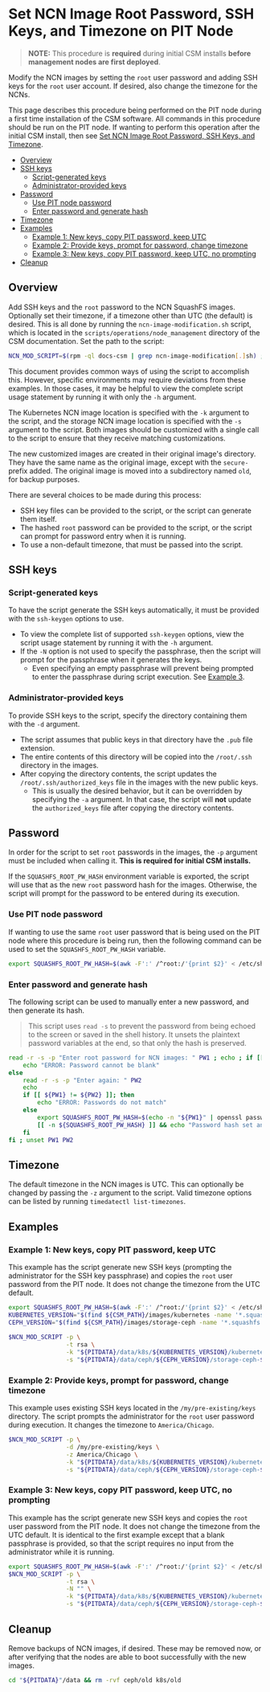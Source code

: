 # Set NCN Image Root Password, SSH Keys, and Timezone on PIT Node

> **NOTE:** This procedure is **required** during initial CSM installs **before management nodes are first deployed**.

Modify the NCN images by setting the `root` user password and adding SSH keys for the `root` user account.
If desired, also change the timezone for the NCNs.

This page describes this procedure being performed on the PIT node during a first time installation of the CSM software.
All commands in this procedure should be run on the PIT node.
If wanting to perform this operation after the initial CSM install, then
see [Set NCN Image Root Password, SSH Keys, and Timezone](Change_NCN_Image_Root_Password_and_SSH_Keys.md).

- [Overview](#overview)
- [SSH keys](#ssh-keys)
  - [Script-generated keys](#script-generated-keys)
  - [Administrator-provided keys](#administrator-provided-keys)
- [Password](#password)
  - [Use PIT node password](#use-pit-node-password)
  - [Enter password and generate hash](#enter-password-and-generate-hash)
- [Timezone](#timezone)
- [Examples](#examples)
  - [Example 1: New keys, copy PIT password, keep UTC](#example-1-new-keys-copy-pit-password-keep-utc)
  - [Example 2: Provide keys, prompt for password, change timezone](#example-2-provide-keys-prompt-for-password-change-timezone)
  - [Example 3: New keys, copy PIT password, keep UTC, no prompting](#example-3-new-keys-copy-pit-password-keep-utc-no-prompting)
- [Cleanup](#cleanup)

## Overview

Add SSH keys and the `root` password to the NCN SquashFS images. Optionally set their timezone, if a timezone other than UTC
(the default) is desired. This is all done by running the `ncn-image-modification.sh` script, which is located in the `scripts/operations/node_management` directory of the CSM documentation. Set the path to the script:

```bash
NCN_MOD_SCRIPT=$(rpm -ql docs-csm | grep ncn-image-modification[.]sh) ; echo "${NCN_MOD_SCRIPT}"
```

This document provides common ways of using the script to accomplish this. However, specific environments may require
deviations from these examples. In those cases, it may be helpful to view the complete script usage statement by running
it with only the `-h` argument.

The Kubernetes NCN image location is specified with the `-k` argument to the script, and the storage NCN image location is
specified with the `-s` argument to the script. Both images should be customized with a single call to the script to ensure that
they receive matching customizations.

The new customized images are created in their original image's directory. They have the same name as the original image, except
with the `secure-` prefix added. The original image is moved into a subdirectory named `old`, for backup purposes.

There are several choices to be made during this process:

- SSH key files can be provided to the script, or the script can generate them itself.
- The hashed `root` password can be provided to the script, or the script can prompt for password entry when it is running.
- To use a non-default timezone, that must be passed into the script.

## SSH keys

### Script-generated keys

To have the script generate the SSH keys automatically, it must be provided with the `ssh-keygen` options to use.

- To view the complete list of supported `ssh-keygen` options, view the script usage statement by running it with the `-h` argument.
- If the `-N` option is not used to specify the passphrase, then the script will prompt for the passphrase when it generates the keys.
  - Even specifying an empty passphrase will prevent being prompted to enter the passphrase during script execution.
    See [Example 3](#example-3-new-keys-copy-pit-password-keep-utc-no-prompting).

### Administrator-provided keys

To provide SSH keys to the script, specify the directory containing them with the `-d` argument.

- The script assumes that public keys in that directory have the `.pub` file extension.
- The entire contents of this directory will be copied into the `/root/.ssh` directory in the images.
- After copying the directory contents, the script updates the `/root/.ssh/authorized_keys` file in the images
  with the new public keys.
  - This is usually the desired behavior, but it can be overridden by specifying the `-a` argument. In that
    case, the script will **not** update the `authorized_keys` file after copying the directory contents.

## Password

In order for the script to set `root` passwords in the images, the `-p` argument must be included when calling it. **This is
required for initial CSM installs.**

If the `SQUASHFS_ROOT_PW_HASH` environment variable is exported, the script will use that as the new `root` password hash for the images.
Otherwise, the script will prompt for the password to be entered during its execution.

### Use PIT node password

If wanting to use the same `root` user password that is being used on the PIT node where this procedure is being run, then
the following command can be used to set the `SQUASHFS_ROOT_PW_HASH` variable.

```bash
export SQUASHFS_ROOT_PW_HASH=$(awk -F':' /^root:/'{print $2}' < /etc/shadow)
```

### Enter password and generate hash

The following script can be used to manually enter a new password, and then generate its hash.

> This script uses `read -s` to prevent the password from being echoed to the screen or saved
> in the shell history. It unsets the plaintext password variables at the end, so that only
> the hash is preserved.

```bash
read -r -s -p "Enter root password for NCN images: " PW1 ; echo ; if [[ -z ${PW1} ]]; then
    echo "ERROR: Password cannot be blank"
else
    read -r -s -p "Enter again: " PW2
    echo
    if [[ ${PW1} != ${PW2} ]]; then
        echo "ERROR: Passwords do not match"
    else
        export SQUASHFS_ROOT_PW_HASH=$(echo -n "${PW1}" | openssl passwd -6 -salt $(< /dev/urandom tr -dc _A-Za-z0-9 | head -c4) --stdin)
        [[ -n ${SQUASHFS_ROOT_PW_HASH} ]] && echo "Password hash set and exported" || echo "ERROR: Problem generating hash"
    fi
fi ; unset PW1 PW2
```

## Timezone

The default timezone in the NCN images is UTC. This can optionally be changed by passing the `-z` argument to the
script. Valid timezone options can be listed by running `timedatectl list-timezones`.

## Examples

### Example 1: New keys, copy PIT password, keep UTC

This example has the script generate new SSH keys (prompting the administrator for the SSH key passphrase) and
copies the `root` user password from the PIT node. It does not change the timezone from the UTC default.

```bash
export SQUASHFS_ROOT_PW_HASH=$(awk -F':' /^root:/'{print $2}' < /etc/shadow)
KUBERNETES_VERSION="$(find ${CSM_PATH}/images/kubernetes -name '*.squashfs' -exec basename {} .squashfs \; | awk -F '-' '{print $NF}')"
CEPH_VERSION="$(find ${CSM_PATH}/images/storage-ceph -name '*.squashfs' -exec basename {} .squashfs \; | awk -F '-' '{print $NF}')"
   
$NCN_MOD_SCRIPT -p \
                -t rsa \
                -k "${PITDATA}/data/k8s/${KUBERNETES_VERSION}/kubernetes-${KUBERNETES_VERSION}.squashfs" \
                -s "${PITDATA}/data/ceph/${CEPH_VERSION}/storage-ceph-${CEPH_VERSION}.squashfs"
```

### Example 2: Provide keys, prompt for password, change timezone

This example uses existing SSH keys located in the `/my/pre-existing/keys` directory. The script prompts the
administrator for the `root` user password during execution. It changes the timezone to `America/Chicago`.

```bash
$NCN_MOD_SCRIPT -p \
                -d /my/pre-existing/keys \
                -z America/Chicago \
                -k "${PITDATA}/data/k8s/${KUBERNETES_VERSION}/kubernetes-${KUBERNETES_VERSION}.squashfs" \
                -s "${PITDATA}/data/ceph/${CEPH_VERSION}/storage-ceph-${CEPH_VERSION}.squashfs"
```

### Example 3: New keys, copy PIT password, keep UTC, no prompting

This example has the script generate new SSH keys and copies the `root` user password from the PIT node. It does
not change the timezone from the UTC default. It is identical to the first example except that a blank passphrase
is provided, so that the script requires no input from the administrator while it is running.

```bash
export SQUASHFS_ROOT_PW_HASH=$(awk -F':' /^root:/'{print $2}' < /etc/shadow)
$NCN_MOD_SCRIPT -p \
                -t rsa \
                -N "" \
                -k "${PITDATA}/data/k8s/${KUBERNETES_VERSION}/kubernetes-${KUBERNETES_VERSION}.squashfs" \
                -s "${PITDATA}/data/ceph/${CEPH_VERSION}/storage-ceph-${CEPH_VERSION}.squashfs"
```

## Cleanup

Remove backups of NCN images, if desired. These may be removed now, or after verifying that the nodes are able to boot
successfully with the new images.

```bash
cd "${PITDATA}"/data && rm -rvf ceph/old k8s/old
```
